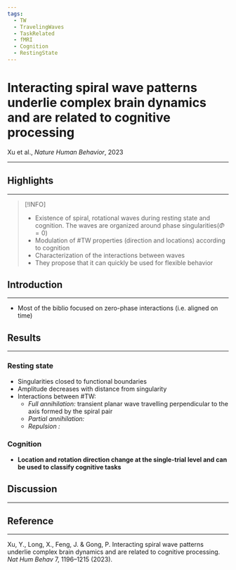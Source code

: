 ```yaml
---
tags:
  - TW
  - TravelingWaves
  - TaskRelated
  - fMRI
  - Cognition
  - RestingState
---
```

# Interacting spiral wave patterns underlie complex brain dynamics and are related to cognitive processing
Xu et al., _Nature Human Behavior_, 2023

---

## Highlights
---

> [!INFO]
> - Existence of spiral, rotational waves during resting state and cognition. The waves are organized around phase singularities($\Phi = 0$)
> - Modulation of #TW properties (direction and locations) according to cognition
> - Characterization of the interactions between waves
> - They propose that it can quickly be used for flexible behavior


## Introduction
---
- Most of the biblio focused on zero-phase interactions (i.e. aligned on time)

## Results
---
### Resting state

- Singularities closed to functional boundaries
- Amplitude decreases with distance from singularity
- Interactions between #TW:
	- *Full annihilation:* transient planar wave travelling perpendicular to the axis formed by the spiral pair
	- *Partial annihilation:*
	- _Repulsion :_
### Cognition

- **Location and rotation direction change at the single-trial level and can be used to classify cognitive tasks**


## Discussion
---


## Reference
---
Xu, Y., Long, X., Feng, J. & Gong, P. Interacting spiral wave patterns underlie complex brain dynamics and are related to cognitive processing. _Nat Hum Behav_ 7, 1196–1215 (2023).